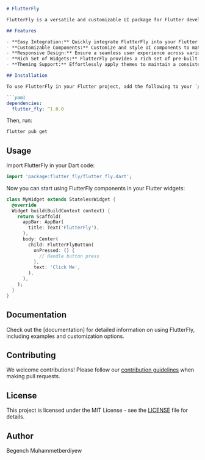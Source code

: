 ```markdown
# FlutterFly

FlutterFly is a versatile and customizable UI package for Flutter developers, designed to streamline the process of building beautiful and responsive user interfaces.

## Features

- **Easy Integration:** Quickly integrate FlutterFly into your Flutter projects with minimal setup.
- **Customizable Components:** Customize and style UI components to match your app's design requirements.
- **Responsive Design:** Ensure a seamless user experience across various screen sizes and orientations.
- **Rich Set of Widgets:** FlutterFly provides a rich set of pre-built widgets, making it easy to create complex UIs with ease.
- **Theming Support:** Effortlessly apply themes to maintain a consistent look and feel throughout your application.

## Installation

To use FlutterFly in your Flutter project, add the following to your `pubspec.yaml` file:

```yaml
dependencies:
  flutter_fly: ^1.0.0
```

Then, run:

```bash
flutter pub get
```

## Usage

Import FlutterFly in your Dart code:

```dart
import 'package:flutter_fly/flutter_fly.dart';
```

Now you can start using FlutterFly components in your Flutter widgets:

```dart
class MyWidget extends StatelessWidget {
  @override
  Widget build(BuildContext context) {
    return Scaffold(
      appBar: AppBar(
        title: Text('FlutterFly'),
      ),
      body: Center(
        child: FlutterFlyButton(
          onPressed: () {
            // Handle button press
          },
          text: 'Click Me',
        ),
      ),
    );
  }
}

```

## Documentation

Check out the [documentation] for detailed information on using FlutterFly, including examples and customization options.

## Contributing

We welcome contributions! Please follow our [contribution guidelines](CONTRIBUTING.md) when making pull requests.

## License

This project is licensed under the MIT License - see the [LICENSE](LICENSE) file for details.

## Author

Begench Muhammetberdiyew
